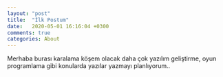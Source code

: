 ```yaml
---
layout: "post"
title:  "İlk Postum"
date:   2020-05-01 16:16:04 +0300
comments: true
categories: About
---
```


Merhaba burası karalama köşem olacak daha çok yazılım geliştirme, oyun programlama gibi konularda yazılar yazmayı planlıyorum..